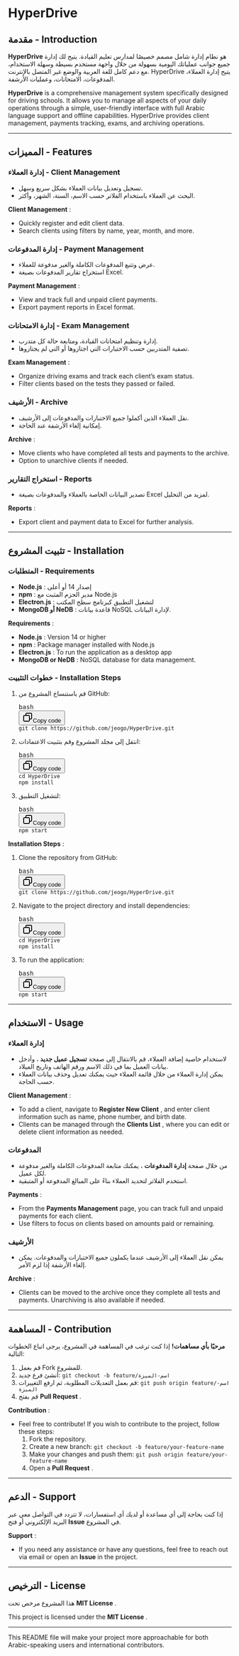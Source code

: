 
# HyperDrive

## مقدمة - Introduction

**HyperDrive** هو نظام إدارة شامل مصمم خصيصًا لمدارس تعليم القيادة. يتيح لك إدارة جميع جوانب عملياتك اليومية بسهولة من خلال واجهة مستخدم بسيطة وسهلة الاستخدام، مع دعم كامل للغة العربية والوضع غير المتصل بالإنترنت. HyperDrive يتيح إدارة العملاء، المدفوعات، الامتحانات، وعمليات الأرشفة.

**HyperDrive** is a comprehensive management system specifically designed for driving schools. It allows you to manage all aspects of your daily operations through a simple, user-friendly interface with full Arabic language support and offline capabilities. HyperDrive provides client management, payments tracking, exams, and archiving operations.

---

## المميزات - Features

### إدارة العملاء - Client Management

* تسجيل وتعديل بيانات العملاء بشكل سريع وسهل.
* البحث عن العملاء باستخدام الفلاتر حسب الاسم، السنة، الشهر، وأكثر.

 **Client Management** :

* Quickly register and edit client data.
* Search clients using filters by name, year, month, and more.

### إدارة المدفوعات - Payment Management

* عرض وتتبع المدفوعات الكاملة والغير مدفوعة للعملاء.
* استخراج تقارير المدفوعات بصيغة Excel.

 **Payment Management** :

* View and track full and unpaid client payments.
* Export payment reports in Excel format.

### إدارة الامتحانات - Exam Management

* إدارة وتنظيم امتحانات القيادة، ومتابعة حالة كل متدرب.
* تصفية المتدربين حسب الاختبارات التي اجتازوها أو التي لم يجتازوها.

 **Exam Management** :

* Organize driving exams and track each client’s exam status.
* Filter clients based on the tests they passed or failed.

### الأرشيف - Archive

* نقل العملاء الذين أكملوا جميع الاختبارات والمدفوعات إلى الأرشيف.
* إمكانية إلغاء الأرشفة عند الحاجة.

 **Archive** :

* Move clients who have completed all tests and payments to the archive.
* Option to unarchive clients if needed.

### استخراج التقارير - Reports

* تصدير البيانات الخاصة بالعملاء والمدفوعات بصيغة Excel لمزيد من التحليل.

 **Reports** :

* Export client and payment data to Excel for further analysis.

---

## تثبيت المشروع - Installation

### المتطلبات - Requirements

* **Node.js** : إصدار 14 أو أعلى
* **npm** : مدير الحزم المثبت مع Node.js
* **Electron.js** : لتشغيل التطبيق كبرنامج سطح المكتب
* **MongoDB أو NeDB** : قاعدة بيانات NoSQL لإدارة البيانات.

 **Requirements** :

* **Node.js** : Version 14 or higher
* **npm** : Package manager installed with Node.js
* **Electron.js** : To run the application as a desktop app
* **MongoDB or NeDB** : NoSQL database for data management.

### خطوات التثبيت - Installation Steps

1. قم باستنساخ المشروع من GitHub:
   <pre class="!overflow-visible"><div class="dark bg-gray-950 contain-inline-size rounded-md border-[0.5px] border-token-border-medium relative"><div class="flex items-center text-token-text-secondary bg-token-main-surface-secondary px-4 py-2 text-xs font-sans justify-between rounded-t-md h-9">bash</div><div class="sticky top-9 md:top-[5.75rem]"><div class="absolute bottom-0 right-2 flex h-9 items-center"><div class="flex items-center rounded bg-token-main-surface-secondary px-2 font-sans text-xs text-token-text-secondary"><span class="" data-state="closed"><button class="flex gap-1 items-center py-1"><svg width="24" height="24" viewBox="0 0 24 24" fill="none" xmlns="http://www.w3.org/2000/svg" class="icon-sm"><path fill-rule="evenodd" clip-rule="evenodd" d="M7 5C7 3.34315 8.34315 2 10 2H19C20.6569 2 22 3.34315 22 5V14C22 15.6569 20.6569 17 19 17H17V19C17 20.6569 15.6569 22 14 22H5C3.34315 22 2 20.6569 2 19V10C2 8.34315 3.34315 7 5 7H7V5ZM9 7H14C15.6569 7 17 8.34315 17 10V15H19C19.5523 15 20 14.5523 20 14V5C20 4.44772 19.5523 4 19 4H10C9.44772 4 9 4.44772 9 5V7ZM5 9C4.44772 9 4 9.44772 4 10V19C4 19.5523 4.44772 20 5 20H14C14.5523 20 15 19.5523 15 19V10C15 9.44772 14.5523 9 14 9H5Z" fill="currentColor"></path></svg>Copy code</button></span></div></div></div><div class="overflow-y-auto p-4" dir="ltr"><code class="!whitespace-pre hljs language-bash">git clone https://github.com/jeogo/HyperDrive.git
   </code></div></div></pre>
2. انتقل إلى مجلد المشروع وقم بتثبيت الاعتمادات:
   <pre class="!overflow-visible"><div class="dark bg-gray-950 contain-inline-size rounded-md border-[0.5px] border-token-border-medium relative"><div class="flex items-center text-token-text-secondary bg-token-main-surface-secondary px-4 py-2 text-xs font-sans justify-between rounded-t-md h-9">bash</div><div class="sticky top-9 md:top-[5.75rem]"><div class="absolute bottom-0 right-2 flex h-9 items-center"><div class="flex items-center rounded bg-token-main-surface-secondary px-2 font-sans text-xs text-token-text-secondary"><span class="" data-state="closed"><button class="flex gap-1 items-center py-1"><svg width="24" height="24" viewBox="0 0 24 24" fill="none" xmlns="http://www.w3.org/2000/svg" class="icon-sm"><path fill-rule="evenodd" clip-rule="evenodd" d="M7 5C7 3.34315 8.34315 2 10 2H19C20.6569 2 22 3.34315 22 5V14C22 15.6569 20.6569 17 19 17H17V19C17 20.6569 15.6569 22 14 22H5C3.34315 22 2 20.6569 2 19V10C2 8.34315 3.34315 7 5 7H7V5ZM9 7H14C15.6569 7 17 8.34315 17 10V15H19C19.5523 15 20 14.5523 20 14V5C20 4.44772 19.5523 4 19 4H10C9.44772 4 9 4.44772 9 5V7ZM5 9C4.44772 9 4 9.44772 4 10V19C4 19.5523 4.44772 20 5 20H14C14.5523 20 15 19.5523 15 19V10C15 9.44772 14.5523 9 14 9H5Z" fill="currentColor"></path></svg>Copy code</button></span></div></div></div><div class="overflow-y-auto p-4" dir="ltr"><code class="!whitespace-pre hljs language-bash">cd HyperDrive
   npm install
   </code></div></div></pre>
3. لتشغيل التطبيق:
   <pre class="!overflow-visible"><div class="dark bg-gray-950 contain-inline-size rounded-md border-[0.5px] border-token-border-medium relative"><div class="flex items-center text-token-text-secondary bg-token-main-surface-secondary px-4 py-2 text-xs font-sans justify-between rounded-t-md h-9">bash</div><div class="sticky top-9 md:top-[5.75rem]"><div class="absolute bottom-0 right-2 flex h-9 items-center"><div class="flex items-center rounded bg-token-main-surface-secondary px-2 font-sans text-xs text-token-text-secondary"><span class="" data-state="closed"><button class="flex gap-1 items-center py-1"><svg width="24" height="24" viewBox="0 0 24 24" fill="none" xmlns="http://www.w3.org/2000/svg" class="icon-sm"><path fill-rule="evenodd" clip-rule="evenodd" d="M7 5C7 3.34315 8.34315 2 10 2H19C20.6569 2 22 3.34315 22 5V14C22 15.6569 20.6569 17 19 17H17V19C17 20.6569 15.6569 22 14 22H5C3.34315 22 2 20.6569 2 19V10C2 8.34315 3.34315 7 5 7H7V5ZM9 7H14C15.6569 7 17 8.34315 17 10V15H19C19.5523 15 20 14.5523 20 14V5C20 4.44772 19.5523 4 19 4H10C9.44772 4 9 4.44772 9 5V7ZM5 9C4.44772 9 4 9.44772 4 10V19C4 19.5523 4.44772 20 5 20H14C14.5523 20 15 19.5523 15 19V10C15 9.44772 14.5523 9 14 9H5Z" fill="currentColor"></path></svg>Copy code</button></span></div></div></div><div class="overflow-y-auto p-4" dir="ltr"><code class="!whitespace-pre hljs language-bash">npm start
   </code></div></div></pre>

 **Installation Steps** :

1. Clone the repository from GitHub:
   <pre class="!overflow-visible"><div class="dark bg-gray-950 contain-inline-size rounded-md border-[0.5px] border-token-border-medium relative"><div class="flex items-center text-token-text-secondary bg-token-main-surface-secondary px-4 py-2 text-xs font-sans justify-between rounded-t-md h-9">bash</div><div class="sticky top-9 md:top-[5.75rem]"><div class="absolute bottom-0 right-2 flex h-9 items-center"><div class="flex items-center rounded bg-token-main-surface-secondary px-2 font-sans text-xs text-token-text-secondary"><span class="" data-state="closed"><button class="flex gap-1 items-center py-1"><svg width="24" height="24" viewBox="0 0 24 24" fill="none" xmlns="http://www.w3.org/2000/svg" class="icon-sm"><path fill-rule="evenodd" clip-rule="evenodd" d="M7 5C7 3.34315 8.34315 2 10 2H19C20.6569 2 22 3.34315 22 5V14C22 15.6569 20.6569 17 19 17H17V19C17 20.6569 15.6569 22 14 22H5C3.34315 22 2 20.6569 2 19V10C2 8.34315 3.34315 7 5 7H7V5ZM9 7H14C15.6569 7 17 8.34315 17 10V15H19C19.5523 15 20 14.5523 20 14V5C20 4.44772 19.5523 4 19 4H10C9.44772 4 9 4.44772 9 5V7ZM5 9C4.44772 9 4 9.44772 4 10V19C4 19.5523 4.44772 20 5 20H14C14.5523 20 15 19.5523 15 19V10C15 9.44772 14.5523 9 14 9H5Z" fill="currentColor"></path></svg>Copy code</button></span></div></div></div><div class="overflow-y-auto p-4" dir="ltr"><code class="!whitespace-pre hljs language-bash">git clone https://github.com/jeogo/HyperDrive.git
   </code></div></div></pre>
2. Navigate to the project directory and install dependencies:
   <pre class="!overflow-visible"><div class="dark bg-gray-950 contain-inline-size rounded-md border-[0.5px] border-token-border-medium relative"><div class="flex items-center text-token-text-secondary bg-token-main-surface-secondary px-4 py-2 text-xs font-sans justify-between rounded-t-md h-9">bash</div><div class="sticky top-9 md:top-[5.75rem]"><div class="absolute bottom-0 right-2 flex h-9 items-center"><div class="flex items-center rounded bg-token-main-surface-secondary px-2 font-sans text-xs text-token-text-secondary"><span class="" data-state="closed"><button class="flex gap-1 items-center py-1"><svg width="24" height="24" viewBox="0 0 24 24" fill="none" xmlns="http://www.w3.org/2000/svg" class="icon-sm"><path fill-rule="evenodd" clip-rule="evenodd" d="M7 5C7 3.34315 8.34315 2 10 2H19C20.6569 2 22 3.34315 22 5V14C22 15.6569 20.6569 17 19 17H17V19C17 20.6569 15.6569 22 14 22H5C3.34315 22 2 20.6569 2 19V10C2 8.34315 3.34315 7 5 7H7V5ZM9 7H14C15.6569 7 17 8.34315 17 10V15H19C19.5523 15 20 14.5523 20 14V5C20 4.44772 19.5523 4 19 4H10C9.44772 4 9 4.44772 9 5V7ZM5 9C4.44772 9 4 9.44772 4 10V19C4 19.5523 4.44772 20 5 20H14C14.5523 20 15 19.5523 15 19V10C15 9.44772 14.5523 9 14 9H5Z" fill="currentColor"></path></svg>Copy code</button></span></div></div></div><div class="overflow-y-auto p-4" dir="ltr"><code class="!whitespace-pre hljs language-bash">cd HyperDrive
   npm install
   </code></div></div></pre>
3. To run the application:
   <pre class="!overflow-visible"><div class="dark bg-gray-950 contain-inline-size rounded-md border-[0.5px] border-token-border-medium relative"><div class="flex items-center text-token-text-secondary bg-token-main-surface-secondary px-4 py-2 text-xs font-sans justify-between rounded-t-md h-9">bash</div><div class="sticky top-9 md:top-[5.75rem]"><div class="absolute bottom-0 right-2 flex h-9 items-center"><div class="flex items-center rounded bg-token-main-surface-secondary px-2 font-sans text-xs text-token-text-secondary"><span class="" data-state="closed"><button class="flex gap-1 items-center py-1"><svg width="24" height="24" viewBox="0 0 24 24" fill="none" xmlns="http://www.w3.org/2000/svg" class="icon-sm"><path fill-rule="evenodd" clip-rule="evenodd" d="M7 5C7 3.34315 8.34315 2 10 2H19C20.6569 2 22 3.34315 22 5V14C22 15.6569 20.6569 17 19 17H17V19C17 20.6569 15.6569 22 14 22H5C3.34315 22 2 20.6569 2 19V10C2 8.34315 3.34315 7 5 7H7V5ZM9 7H14C15.6569 7 17 8.34315 17 10V15H19C19.5523 15 20 14.5523 20 14V5C20 4.44772 19.5523 4 19 4H10C9.44772 4 9 4.44772 9 5V7ZM5 9C4.44772 9 4 9.44772 4 10V19C4 19.5523 4.44772 20 5 20H14C14.5523 20 15 19.5523 15 19V10C15 9.44772 14.5523 9 14 9H5Z" fill="currentColor"></path></svg>Copy code</button></span></div></div></div><div class="overflow-y-auto p-4" dir="ltr"><code class="!whitespace-pre hljs language-bash">npm start
   </code></div></div></pre>

---

## الاستخدام - Usage

### إدارة العملاء

* لاستخدام خاصية إضافة العملاء، قم بالانتقال إلى صفحة  **تسجيل عميل جديد** ، وأدخل بيانات العميل بما في ذلك الاسم ورقم الهاتف وتاريخ الميلاد.
* يمكن إدارة العملاء من خلال قائمة العملاء حيث يمكنك تعديل وحذف بيانات العملاء حسب الحاجة.

 **Client Management** :

* To add a client, navigate to  **Register New Client** , and enter client information such as name, phone number, and birth date.
* Clients can be managed through the  **Clients List** , where you can edit or delete client information as needed.

### المدفوعات

* من خلال صفحة  **إدارة المدفوعات** ، يمكنك متابعة المدفوعات الكاملة والغير مدفوعة لكل عميل.
* استخدم الفلاتر لتحديد العملاء بناءً على المبالغ المدفوعة أو المتبقية.

 **Payments** :

* From the **Payments Management** page, you can track full and unpaid payments for each client.
* Use filters to focus on clients based on amounts paid or remaining.

### الأرشيف

* يمكن نقل العملاء إلى الأرشيف عندما يكملون جميع الاختبارات والمدفوعات. يمكن إلغاء الأرشفة إذا لزم الأمر.

 **Archive** :

* Clients can be moved to the archive once they complete all tests and payments. Unarchiving is also available if needed.

---

## المساهمة - Contribution

**مرحبًا بأي مساهمات!** إذا كنت ترغب في المساهمة في المشروع، يرجى اتباع الخطوات التالية:

1. قم بعمل Fork للمشروع.
2. أنشئ فرع جديد: `git checkout -b feature/اسم-الميزة`
3. قم بعمل التعديلات المطلوبة، ثم ارفع التغييرات: `git push origin feature/اسم-الميزة`
4. قم بفتح  **Pull Request** .

 **Contribution** :

* Feel free to contribute! If you wish to contribute to the project, follow these steps:
  1. Fork the repository.
  2. Create a new branch: `git checkout -b feature/your-feature-name`
  3. Make your changes and push them: `git push origin feature/your-feature-name`
  4. Open a  **Pull Request** .

---

## الدعم - Support

إذا كنت بحاجة إلى أي مساعدة أو لديك أي استفسارات، لا تتردد في التواصل معي عبر البريد الإلكتروني أو فتح **Issue** في المشروع.

 **Support** :

* If you need any assistance or have any questions, feel free to reach out via email or open an **Issue** in the project.

---

## الترخيص - License

هذا المشروع مرخص تحت  **MIT License** .

This project is licensed under the  **MIT License** .

---

This README file will make your project more approachable for both Arabic-speaking users and international contributors.
